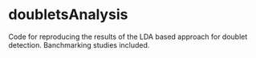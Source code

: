 # doubletsAnalysis
Code for reproducing the results of the LDA based approach for doublet detection. Banchmarking studies included.

